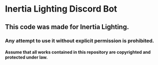 # Inertia Lighting Discord Bot

## This code was made for Inertia Lighting.

### Any attempt to use it without explicit permission is prohibited.

#### Assume that all works contained in this repository are copyrighted and protected under law.
